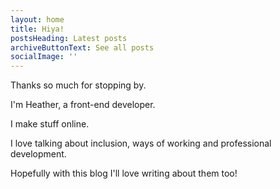 ```yaml
---
layout: home
title: Hiya!
postsHeading: Latest posts
archiveButtonText: See all posts
socialImage: ''
---
```

Thanks so much for stopping by. 

I'm Heather, a front-end developer. 

I make stuff online. 

I love talking about inclusion, ways of working and professional development.

Hopefully with this blog I'll love writing about them too!
 